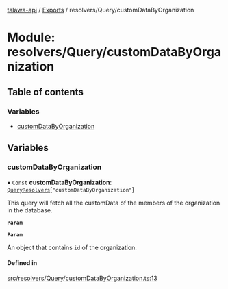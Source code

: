 [talawa-api](../README.md) / [Exports](../modules.md) / resolvers/Query/customDataByOrganization

# Module: resolvers/Query/customDataByOrganization

## Table of contents

### Variables

- [customDataByOrganization](resolvers_Query_customDataByOrganization.md#customdatabyorganization)

## Variables

### customDataByOrganization

• `Const` **customDataByOrganization**: [`QueryResolvers`](types_generatedGraphQLTypes.md#queryresolvers)[``"customDataByOrganization"``]

This query will fetch all the customData of the members of the organization in the database.

**`Param`**

**`Param`**

An object that contains `id` of the organization.

#### Defined in

[src/resolvers/Query/customDataByOrganization.ts:13](https://github.com/PalisadoesFoundation/talawa-api/blob/e5f7a9d/src/resolvers/Query/customDataByOrganization.ts#L13)

